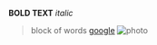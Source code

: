 **BOLD TEXT**
*italic*
>block of words
[google](https://www.google.com/)
![photo](C:\Sites\devbootcamp\phase-0-gps-1\screenshot.jpg)